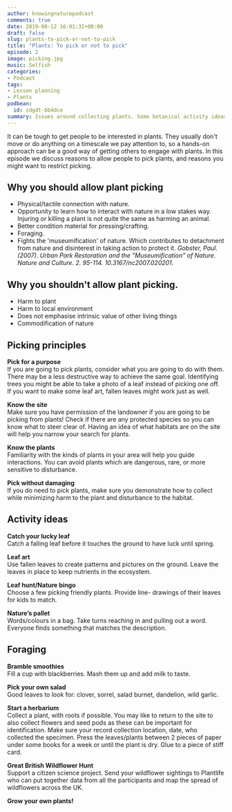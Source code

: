 ```yaml
---
author: knowingnaturepodcast
comments: true
date: 2019-08-12 16:01:31+00:00
draft: false
slug: plants-to-pick-or-not-to-pick
title: "Plants: To pick or not to pick"
episode: 2
image: picking.jpg
music: Selfish
categories:
- Podcast
tags:
- Lesson planning
- Plants
podbean:
  id: sdgdt-bb4dce
summary: Issues around collecting plants. Some botanical activity ideas.
---
```


It can be tough to get people to be interested in plants. They usually don't
move or do anything on a timescale we pay attention to, so a hands-on approach
can be a good way of getting others to engage with plants. In this episode we
discuss reasons to allow people to pick plants, and reasons you might want to
restrict picking.

## Why you should allow plant picking

  * Physical/tactile connection with nature.
  * Opportunity to learn how to interact with nature in a low stakes way. Injuring or killing a plant is not quite the same as harming an animal.
  * Better condition material for pressing/crafting.
  * Foraging.
  * Fights the 'museumification' of nature. Which contributes to detachment from nature and disinterest in taking action to protect it. _Gobster, Paul. (2007). Urban Park Restoration and the "Museumification" of Nature. Nature and Culture. 2. 95-114. 10.3167/nc2007.020201._

## Why you shouldn't allow plant picking.

  * Harm to plant
  * Harm to local environment
  * Does not emphasise intrinsic value of other living things
  * Commodification of nature

## Picking principles

**Pick for a purpose** \
If you are going to pick plants, consider what you
are going to do with them. There may be a less destructive way to achieve the
same goal. Identifying trees you might be able to take a photo of a leaf
instead of picking one off. If you want to make some leaf art, fallen leaves
might work just as well.

**Know the site** \
Make sure you have permission of the landowner if you
are going to be picking from plants! Check if there are any protected species
so you can know what to steer clear of. Having an idea of what habitats are on
the site will help you narrow your search for plants.

**Know the plants** \
Familiarity with the kinds of plants in your area
will help you guide interactions. You can avoid plants which are dangerous,
rare, or more sensitive to disturbance.

**Pick without damaging** \
If you do need to pick plants, make sure you
demonstrate how to collect while minimizing harm to the plant and disturbance
to the habitat.

## Activity ideas

**Catch your lucky leaf** \
Catch a falling leaf before it touches the ground to
have luck until spring.

**Leaf art** \
Use fallen leaves to create patterns and pictures on the ground.
Leave the leaves in place to keep nutrients in the ecosystem.

**Leaf hunt/Nature bingo** \
Choose a few picking friendly plants. Provide line-
drawings of their leaves for kids to match.

**Nature’s pallet** \
Words/colours in a bag. Take turns reaching in and pulling
out a word. Everyone finds something that matches the description.

## Foraging

**Bramble smoothies** \
Fill a cup with blackberries. Mash them up and add milk to
taste.

**Pick your own salad** \
Good leaves to look for: clover, sorrel, salad burnet,
dandelion, wild garlic.

**Start a herbarium** \
Collect a plant, with roots if possible. You may like to
return to the site to also collect flowers and seed pods as these can be
important for identification. Make sure your record collection location, date,
who collected the specimen. Press the leaves/plants between 2 pieces of paper
under some books for a week or until the plant is dry. Glue to a piece of
stiff card.

**Great British Wildflower Hunt** \
Support a citizen science project. Send your wildflower sightings to Plantlife who can put together data from all the
participants and map the spread of wildflowers across the UK.

**Grow your own plants!**
